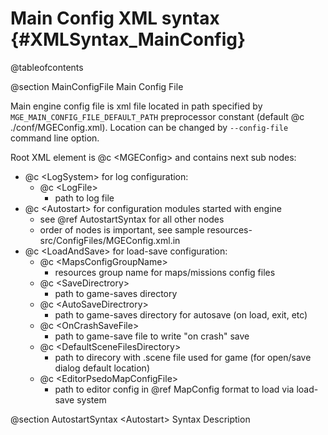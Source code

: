 Main Config XML syntax                    {#XMLSyntax_MainConfig}
======================

@tableofcontents

@section MainConfigFile Main Config File

Main engine config file is xml file located in path specified by `MGE_MAIN_CONFIG_FILE_DEFAULT_PATH` preprocessor constant (default @c ./conf/MGEConfig.xml).
Location can be changed by `--config-file` command line option.

Root XML element is @c \<MGEConfig\> and contains next sub nodes:
  - @c \<LogSystem\> for log configuration:
    - @c \<LogFile\>
      - path to log file
  - @c \<Autostart\> for configuration modules started with engine
    - see @ref AutostartSyntax for all other nodes
    - order of nodes is important, see sample resources-src/ConfigFiles/MGEConfig.xml.in
  - @c \<LoadAndSave\> for load-save configuration:
    - @c \<MapsConfigGroupName\>
      - resources group name for maps/missions config files
    - @c \<SaveDirectrory\>
      - path to game-saves directory
    - @c \<AutoSaveDirectrory\>
      - path to game-saves directory for autosave (on load, exit, etc)
    - @c \<OnCrashSaveFile\>
      - path to game-save file to write "on crash" save
    - @c \<DefaultSceneFilesDirectory\>
      - path to direcory with .scene file used for game (for open/save dialog default location)
    - @c \<EditorPsedoMapConfigFile\>
      - path to editor config in @ref MapConfig format to load via load-save system

@section AutostartSyntax \<Autostart\> Syntax Description
